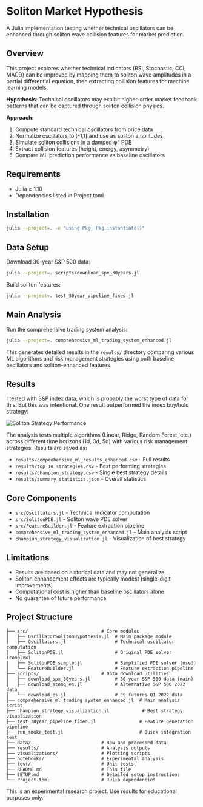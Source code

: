 # Soliton Market Hypothesis

A Julia implementation testing whether technical oscillators can be enhanced through soliton wave collision features for market prediction.

## Overview

This project explores whether technical indicators (RSI, Stochastic, CCI, MACD) can be improved by mapping them to soliton wave amplitudes in a partial differential equation, then extracting collision features for machine learning models.

**Hypothesis**: Technical oscillators may exhibit higher-order market feedback patterns that can be captured through soliton collision physics.

**Approach**: 
1. Compute standard technical oscillators from price data
2. Normalize oscillators to [-1,1] and use as soliton amplitudes
3. Simulate soliton collisions in a damped φ⁴ PDE
4. Extract collision features (height, energy, asymmetry)
5. Compare ML prediction performance vs baseline oscillators

## Requirements

- Julia ≥ 1.10
- Dependencies listed in Project.toml

## Installation

```bash
julia --project=. -e "using Pkg; Pkg.instantiate()"
```

## Data Setup

Download 30-year S&P 500 data:
```bash
julia --project=. scripts/download_spx_30years.jl
```

Build soliton features:
```bash
julia --project=. test_30year_pipeline_fixed.jl
```

## Main Analysis

Run the comprehensive trading system analysis:
```bash
julia --project=. comprehensive_ml_trading_system_enhanced.jl
```

This generates detailed results in the `results/` directory comparing various ML algorithms and risk management strategies using both baseline oscillators and soliton-enhanced features.

## Results

I tested with S&P index data, which is probably the worst type of data for this. But this was intentional. One result outperformed the index buy/hold strategy:

![Soliton Strategy Performance](visualizations/outputs/champion_strategy_performance.png)



The analysis tests multiple algorithms (Linear, Ridge, Random Forest, etc.) across different time horizons (1d, 3d, 5d) with various risk management strategies. Results are saved as:

- `results/comprehensive_ml_results_enhanced.csv` - Full results
- `results/top_10_strategies.csv` - Best performing strategies  
- `results/champion_strategy.csv` - Single best strategy details
- `results/summary_statistics.json` - Overall statistics

## Core Components

- `src/Oscillators.jl` - Technical indicator computation
- `src/SolitonPDE.jl` - Soliton wave PDE solver
- `src/FeatureBuilder.jl` - Feature extraction pipeline
- `comprehensive_ml_trading_system_enhanced.jl` - Main analysis script
- `champion_strategy_visualization.jl` - Visualization of best strategy

## Limitations

- Results are based on historical data and may not generalize
- Soliton enhancement effects are typically modest (single-digit improvements)
- Computational cost is higher than baseline oscillators alone
- No guarantee of future performance

## Project Structure

```
├── src/                           # Core modules
│   ├── OscillatorSolitonHypothesis.jl  # Main package module
│   ├── Oscillators.jl                  # Technical oscillator computation
│   ├── SolitonPDE.jl                   # Original PDE solver (complex)
│   ├── SolitonPDE_simple.jl            # Simplified PDE solver (used)
│   └── FeatureBuilder.jl               # Feature extraction pipeline
├── scripts/                       # Data download utilities
│   ├── download_spx_30years.jl         # 30-year S&P 500 data (main)
│   ├── download_stooq_es.jl            # Alternative S&P 500 2022 data
│   └── download_es.jl                  # ES futures Q1 2022 data
├── comprehensive_ml_trading_system_enhanced.jl  # Main analysis script
├── champion_strategy_visualization.jl            # Best strategy visualization
├── test_30year_pipeline_fixed.jl                # Feature generation pipeline
├── run_smoke_test.jl                            # Quick integration test
├── data/                          # Raw and processed data
├── results/                       # Analysis outputs
├── visualizations/                # Plotting scripts
├── notebooks/                     # Experimental analysis
├── test/                          # Unit tests
├── README.md                      # This file
├── SETUP.md                       # Detailed setup instructions
└── Project.toml                   # Julia dependencies
```

This is an experimental research project. Use results for educational purposes only. 